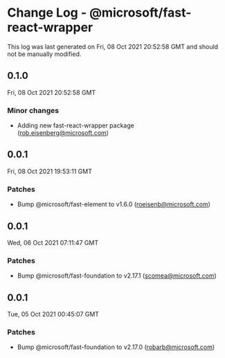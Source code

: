 # Change Log - @microsoft/fast-react-wrapper

This log was last generated on Fri, 08 Oct 2021 20:52:58 GMT and should not be manually modified.

<!-- Start content -->

## 0.1.0

Fri, 08 Oct 2021 20:52:58 GMT

### Minor changes

- Adding new fast-react-wrapper package (rob.eisenberg@microsoft.com)

## 0.0.1

Fri, 08 Oct 2021 19:53:11 GMT

### Patches

- Bump @microsoft/fast-element to v1.6.0 (roeisenb@microsoft.com)

## 0.0.1

Wed, 06 Oct 2021 07:11:47 GMT

### Patches

- Bump @microsoft/fast-foundation to v2.17.1 (scomea@microsoft.com)

## 0.0.1

Tue, 05 Oct 2021 00:45:07 GMT

### Patches

- Bump @microsoft/fast-foundation to v2.17.0 (robarb@microsoft.com)
